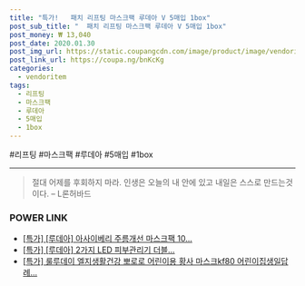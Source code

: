```yaml
--- 
title: "특가!   패치 리프팅 마스크팩 루데아 V 5매입 1box" 
post_sub_title: "  패치 리프팅 마스크팩 루데아 V 5매입 1box" 
post_money: ₩ 13,040 
post_date: 2020.01.30 
post_img_url: https://static.coupangcdn.com/image/product/image/vendoritem/2018/11/07/3616142886/5ae9fe2a-512b-4e2b-81cd-a6e2da9897bf.jpg 
post_link_url: https://coupa.ng/bnKcKg 
categories: 
  - vendoritem 
tags: 
  - 리프팅 
  - 마스크팩 
  - 루데아 
  - 5매입 
  - 1box 
--- 
```

  #리프팅 #마스크팩 #루데아 #5매입 #1box 
<hr> 

> 절대 어제를 후회하지 마라. 인생은 오늘의  내 안에 있고 내일은 스스로 만드는것이다. – L론허바드 


### POWER LINK

* <a href="https://blog.naver.com/an0733/221790383010" target="_blank">[특가] [루데아] 아사이베리 주름개선 마스크팩 10...</a>
* <a href="https://blog.naver.com/sakai111/221790270885" target="_blank">[특가] [루데아] 2가지 LED 피부관리기 더블...</a>
* <a href="https://blog.naver.com/an0733/221791298642" target="_blank">[특가] 룰루데이 엘지생활건강 뽀로로 어린이용 황사 마스크kf80 어린이집생일답례...</a>
